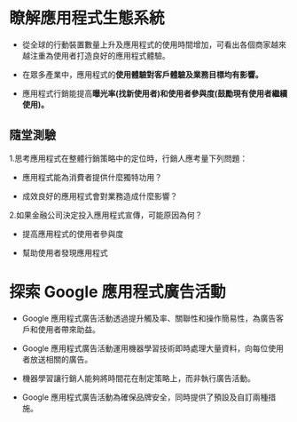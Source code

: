 # 瞭解應用程式生態系統

* 從全球的行動裝置數量上升及應用程式的使用時間增加，可看出各個商家越來越注重為使用者打造良好的應用程式體驗。

* 在眾多產業中，應用程式的**使用體驗對客戶體驗及業務目標均有影響。**

* 應用程式行銷能提高**曝光率(找新使用者)和使用者參與度(鼓勵現有使用者繼續使用)。**

## 隨堂測驗

1.思考應用程式在整體行銷策略中的定位時，行銷人應考量下列問題：

* 應用程式能為消費者提供什麼獨特功用？

* 成效良好的應用程式會對業務造成什麼影響？

2.如果金融公司決定投入應用程式宣傳，可能原因為何？

* 提高應用程式的使用者參與度

* 幫助使用者發現應用程式

# 探索 Google 應用程式廣告活動

* Google 應用程式廣告活動透過提升觸及率、關聯性和操作簡易性，為廣告客戶和使用者帶來助益。

* Google 應用程式廣告活動運用機器學習技術即時處理大量資料，向每位使用者放送相關的廣告。

* 機器學習讓行銷人能夠將時間花在制定策略上，而非執行廣告活動。

* Google 應用程式廣告活動為確保品牌安全，同時提供了預設及自訂兩種措施。
